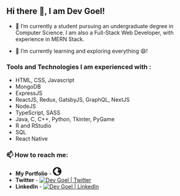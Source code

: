 ## Hi there 👋, I am Dev Goel!

- 🔭 I’m currently a student pursuing an undergraduate degree in Computer Science. I am also a Full-Stack Web Developer, with experience in MERN Stack.

- 🌱 I’m currently learning and exploring everything 😄!

### Tools and Technologies I am experienced with : 

* HTML, CSS, Javascript
* MongoDB
* ExpressJS
* ReactJS, Redux, GatsbyJS, GraphQL, NextJS
* NodeJS
* TypeScript, SASS
* Java, C, C++, Python, Tkinter, PyGame
* R and RStudio
* SQL
* React Native

### 📫 How to reach me: 

* **My Portfolio** - [<img alt="Dev Goel" width="22px" src="https://raw.githubusercontent.com/iconic/open-iconic/master/svg/globe.svg" />](https://dev-goel.netlify.app/)
* **Twitter** - [<img alt="Dev Goel | Twitter" width="22px" src="https://cdn.jsdelivr.net/npm/simple-icons@v3/icons/twitter.svg" />](https://twitter.com/goeldev01)
* **LinkedIn** - [<img alt="Dev Goel | LinkedIn" width="22px" src="https://cdn.jsdelivr.net/npm/simple-icons@v3/icons/linkedin.svg" />](https://www.linkedin.com/in/dev-goel-833a25197/)
